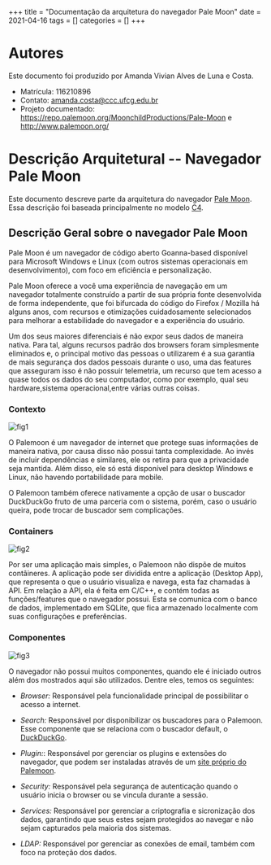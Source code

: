 +++
title = "Documentação da arquitetura do navegador Pale Moon"
date = 2021-04-16
tags = []
categories = []
+++

# Autores

Este documento foi produzido por Amanda Vivian Alves de Luna e Costa.
- Matrícula: 116210896
- Contato: amanda.costa@ccc.ufcg.edu.br
- Projeto documentado: https://repo.palemoon.org/MoonchildProductions/Pale-Moon e http://www.palemoon.org/


# Descrição Arquitetural -- Navegador Pale Moon

Este documento descreve parte da arquitetura do navegador [Pale Moon](http://www.palemoon.org/). Essa descrição foi baseada principalmente no modelo [C4](https://c4model.com/).


## Descrição Geral sobre o navegador Pale Moon

Pale Moon é um navegador de código aberto Goanna-based disponível para Microsoft Windows e Linux (com outros sistemas operacionais em desenvolvimento), com foco em eficiência e personalização.

Pale Moon oferece a você uma experiência de navegação em um navegador totalmente construído a partir de sua própria fonte desenvolvida de forma independente, que foi bifurcada do código do Firefox / Mozilla há alguns anos, com recursos e otimizações cuidadosamente selecionados para melhorar a estabilidade do navegador e a experiência do usuário. 

Um dos seus maiores diferenciais é não expor seus dados de maneira nativa. Para tal, alguns recursos padrão dos browsers foram simplesmente eliminados e, o principal motivo das pessoas o utilizarem é a sua garantia de mais segurança dos dados pessoais durante o uso, uma das features que asseguram isso é não possuir telemetria, um recurso que tem acesso a quase todos os dados do seu computador, como por exemplo, qual seu hardware,sistema operacional,entre várias outras coisas.


### Contexto

![fig1](Diagrama_Palemoon_Contexto.png)

O Palemoon é um navegador de internet que protege suas informações de maneira nativa, por causa disso não possui tanta complexidade. Ao invés de incluir dependências e similares, ele os retira para que a privacidade seja mantida. Além disso, ele só está disponível para desktop Windows e Linux, não havendo portabilidade para mobile. 

O Palemoon também oferece nativamente a opção de usar o buscador DuckDuckGo fruto de uma parceria com o sistema, porém, caso o usuário queira, pode trocar de buscador sem complicações.

### Containers

![fig2](Diagrama_Contexto_Palemoon.png)

Por ser uma aplicação mais simples, o Palemoon não dispõe de muitos contâineres. A aplicação pode ser dividida entre a aplicação (Desktop App), que representa o que o usuário visualiza e navega, esta faz chamadas à API. Em relação a API,  ela é feita em C/C++, e contém todas as funções/features que o navegador possui. Esta se comunica com o banco de dados, implementado em SQLite, que fica armazenado localmente com suas configurações e preferências.

### Componentes

![fig3](Diagramas_Componentes_Palemoon.png)

O navegador não possui muitos componentes, quando ele é iniciado outros além dos mostrados aqui são utilizados. Dentre eles, temos os seguintes:

- *Browser:* Responsável pela funcionalidade principal de possibilitar o acesso a internet.

- *Search:* Responsável por disponibilizar os buscadores para o Palemoon. Esse componente que se relaciona com o buscador default, o [DuckDuckGo](https://duckduckgo.com/about).

- *Plugin:*: Responsável por gerenciar os plugins e extensões do navegador, que podem ser instaladas através de um [site próprio do Palemoon](https://addons.palemoon.org/extensions/).

- *Security:* Responsável pela segurança de autenticação quando o usuário inicia o browser ou se vincula durante a sessão.

- *Services:* Responsável por gerenciar a criptografia e sicronização dos dados, garantindo que seus estes sejam protegidos ao navegar e não sejam capturados pela maioria dos sistemas.

- *LDAP:* Responsável por gerenciar as conexões de email, também com foco na proteção dos dados.
